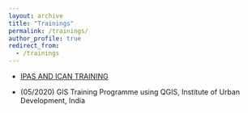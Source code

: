 ```yaml
---
layout: archive
title: "Trainings"
permalink: /trainings/
author_profile: true
redirect_from:
  - /trainings
---
```


- [IPAS AND ICAN TRAINING](/files/IPSAS%20AND%20ICAN%20TRAINING%20.pdf)

- (05/2020) GIS Training Programme using QGIS, Institute of Urban Development, India

